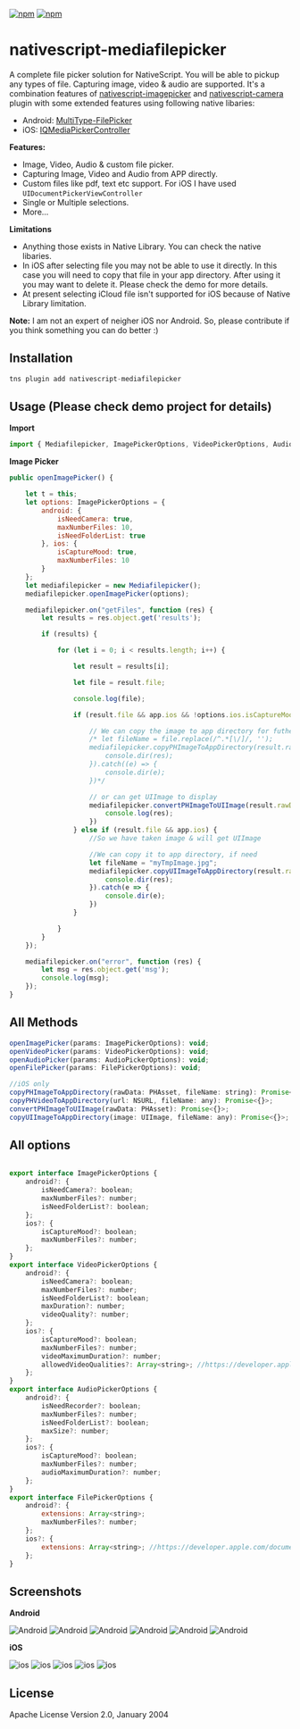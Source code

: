 [![npm](https://img.shields.io/npm/v/nativescript-mediafilepicker.svg)](https://www.npmjs.com/package/nativescript-mediafilepicker)
[![npm](https://img.shields.io/npm/dt/nativescript-mediafilepicker.svg?label=npm%20downloads)](https://www.npmjs.com/package/nativescript-mediafilepicker)

# nativescript-mediafilepicker
A complete file picker solution for NativeScript. You will be able to pickup any types of file. Capturing image, video & audio are supported. It's a combination features of [nativescript-imagepicker](https://github.com/NativeScript/nativescript-imagepicker) and [nativescript-camera](https://github.com/NativeScript/nativescript-camera/) plugin with some extended features using following native libaries:

* Android: [MultiType-FilePicker](https://github.com/fishwjy/MultiType-FilePicker)
* iOS: [IQMediaPickerController](https://github.com/hackiftekhar/IQMediaPickerController)



**Features:**

* Image, Video, Audio & custom file picker.
* Capturing Image, Video and Audio from APP directly.
* Custom files like pdf, text etc support. For iOS I have used `UIDocumentPickerViewController`
* Single or Multiple selections.
* More...

**Limitations**
* Anything those exists in Native Library. You can check the native libaries.
* In iOS after selecting file you may not be able to use it directly. In this case you will need to copy that file in your app directory. After using it you may want to delete it. Please check the demo for more details.
* At present selecting iCloud file isn't supported for iOS because of Native Library limitation.

**Note:** I am not an expert of neigher iOS nor Android. So, please contribute if you think something you can do better :)

## Installation

```javascript
tns plugin add nativescript-mediafilepicker
```

## Usage (Please check demo project for details)
**Import**
```javascript
import { Mediafilepicker, ImagePickerOptions, VideoPickerOptions, AudioPickerOptions, FilePickerOptions } from 'nativescript-mediafilepicker';
```
**Image Picker**
```javascript
public openImagePicker() {

    let t = this;
    let options: ImagePickerOptions = {
        android: {
            isNeedCamera: true,
            maxNumberFiles: 10,
            isNeedFolderList: true
        }, ios: {
            isCaptureMood: true,
            maxNumberFiles: 10
        }
    };
    let mediafilepicker = new Mediafilepicker();
    mediafilepicker.openImagePicker(options);

    mediafilepicker.on("getFiles", function (res) {
        let results = res.object.get('results');

        if (results) {

            for (let i = 0; i < results.length; i++) {

                let result = results[i];

                let file = result.file;

                console.log(file);

                if (result.file && app.ios && !options.ios.isCaptureMood) {

                    // We can copy the image to app directory for futher proccess. This will create a new directory name "filepicker". So, after your work you can delete it for reducing memory use.
                    /* let fileName = file.replace(/^.*[\/]/, '');
                    mediafilepicker.copyPHImageToAppDirectory(result.rawData, fileName).then((res: any) => {
                        console.dir(res);
                    }).catch((e) => {
                        console.dir(e);
                    })*/

                    // or can get UIImage to display
                    mediafilepicker.convertPHImageToUIImage(result.rawData).then(res => {
                        console.log(res);
                    })
                } else if (result.file && app.ios) {
                    //So we have taken image & will get UIImage

                    //We can copy it to app directory, if need
                    let fileName = "myTmpImage.jpg";
                    mediafilepicker.copyUIImageToAppDirectory(result.rawData, fileName).then((res: any) => {
                        console.dir(res);
                    }).catch(e => {
                        console.dir(e);
                    })
                }

            }
        }
    });

    mediafilepicker.on("error", function (res) {
        let msg = res.object.get('msg');
        console.log(msg);
    });
}
```

## All Methods

```javascript
openImagePicker(params: ImagePickerOptions): void;
openVideoPicker(params: VideoPickerOptions): void;
openAudioPicker(params: AudioPickerOptions): void;
openFilePicker(params: FilePickerOptions): void;

//iOS only
copyPHImageToAppDirectory(rawData: PHAsset, fileName: string): Promise<{}>;
copyPHVideoToAppDirectory(url: NSURL, fileName: any): Promise<{}>;
convertPHImageToUIImage(rawData: PHAsset): Promise<{}>;
copyUIImageToAppDirectory(image: UIImage, fileName: any): Promise<{}>;
```

## All options
```javascript

export interface ImagePickerOptions {
    android?: {
        isNeedCamera?: boolean;
        maxNumberFiles?: number;
        isNeedFolderList?: boolean;
    };
    ios?: {
        isCaptureMood?: boolean;
        maxNumberFiles?: number;
    };
}
export interface VideoPickerOptions {
    android?: {
        isNeedCamera?: boolean;
        maxNumberFiles?: number;
        isNeedFolderList?: boolean;
        maxDuration?: number;
        videoQuality?: number;
    };
    ios?: {
        isCaptureMood?: boolean;
        maxNumberFiles?: number;
        videoMaximumDuration?: number;
        allowedVideoQualities?: Array<string>; //https://developer.apple.com/documentation/avfoundation/avcapturesessionpreset?language=objc
    };
}
export interface AudioPickerOptions {
    android?: {
        isNeedRecorder?: boolean;
        maxNumberFiles?: number;
        isNeedFolderList?: boolean;
        maxSize?: number;
    };
    ios?: {
        isCaptureMood?: boolean;
        maxNumberFiles?: number;
        audioMaximumDuration?: number;
    };
}
export interface FilePickerOptions {
    android?: {
        extensions: Array<string>;
        maxNumberFiles?: number;
    };
    ios?: {
        extensions: Array<string>; //https://developer.apple.com/documentation/mobilecoreservices/uttype
    };
}
```

## Screenshots

**Android**

![Android](/screenshots/android/picker.jpg)
![Android](/screenshots/android/pick_img1.gif)
![Android](/screenshots/android/pick_vid.png)
![Android](/screenshots/android/pick_aud.png)
![Android](/screenshots/android/pick_file.png)
![Android](/screenshots/android/pick_photo_folder.png)



**iOS**

![ios](/screenshots/ios/VideoCapture.png)
![ios](/screenshots/ios/PhotoCapture.png)
![ios](/screenshots/ios/AudioCapture.png)
![ios](/screenshots/ios/PhotoVideoPicker.png)
![ios](/screenshots/ios/AudioPicker.png)


## License

Apache License Version 2.0, January 2004
